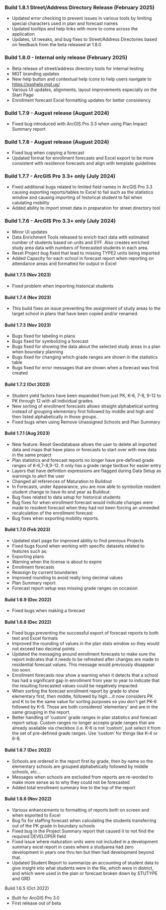 ### Build 1.8.1 Street/Address Directory Release (February 2025)
* Updated error checking to prevent issues in various tools by limiting special characters used in plan and forecast names
* Updated tooltips and help links with more to come across the application
* Updates, UI tweaks, and bug fixes to Street/Address Directories based on feedback from the beta released at 1.8.0
  
### Build 1.8.0 - Internal only release (February 2025)
* Beta release of street/address directory tools for internal testing
* MGT branding updates
* New help button and contextual help icons to help users navigate to https://ssphelp.mgt.us/
* Various UI updates, alignments, layout improvements especially on the Start Page
* Enrollment forecast Excel formatting updates for better consistency

### Build 1.7.9 - August release (August 2024)
* Fixed bug introduced with ArcGIS Pro 3.3 when using Plan Impact Summary report

### Build 1.7.8 - August release (August 2024)
* Fixed bug when copying a forecast
* Updated format for enrollment forecasts and Excel export to be more consistent with residence forecasts and align with template guidelines

### Build 1.7.7 - ArcGIS Pro 3.3+ only (July 2024)
* Fixed additional bugs related to limited field names in ArcGIS Pro 3.3 causing exporting reports/tables to Excel to fail such as the statistics window and causing importing of historical student to fail when calulating mobility
* Added ability to import street data in preparation for street directory tool

### Build 1.7.6 - ArcGIS Pro 3.3+ only (July 2024)
* Minor UI updates
* Data Enrichment Tools released to enrich tract data with estimated number of students based on units and SYF. Also creates enriched study area data with numbers of forecasted students in each area.
* Reset Project bug fixed that lead to missing TYPE2 units being imported
* Added Capacity for each school in forecast report when reporting on attendance areas and formatted for output in Excel

#### Build 1.7.5 (Nov 2023)
* Fixed problem when importing historical students

#### Build 1.7.4 (Nov 2023)
* This build fixes an issue preventing the assignment of study areas to the target school in plans that have been copied and/or renamed.

#### Build 1.7.3 (Nov 2023)
* Bugs fixed for labeling in plans
* Bugs fixed for symbolizing a forecast
* Bugs fixed for showing the data about the selected study areas in a plan when boundary planning
* Bugs fixed for changing which grade ranges are shown in the statistics table
* Bugs fixed for error messages that are shown when a forecast was first created

#### Build 1.7.2 (Oct 2023)
* Student yield factors have been expanded from just PK, K-6, 7-8, 9-12 to PK through 12 with all individual grades.
* New sorting of enrollment forecasts allows straight alphabetical sorting instead of grouping elementary first followed by middle and high and then listed alphabetically in those groups.
* Fixed bugs when using Remove Unassigned Schools and Plan Summary

#### Build 1.7.1 (Aug 2023)
* New feature: Reset Geodatabase allows the user to delete all imported data and maps that have plans or forecasts to start over with new data in the same project
* Plan statistics and forecast reports no longer have pre-defined grade ranges of K-6,7-8,9-12. It only has a grade range textbox for easier entry
* Layers that have definition expressions are flagged during Data Setup as warnings to alert the user
* Changed all references of Maturation to Buildout
* In Forecasts, under Appearance, you are now able to symbolize resident student change to have its end year as Buildout.
* Bug fixes related to data setup for historical students
* Bug fixes for when enrollment forecast would indicate changes were made to resident forecast when they had not been forcing an unneeded recalculation of the enrollment forecast
* Bug fixes when exporting mobility reports.

#### Build 1.7.0 (Feb 2023)
* Updated start page for improved ability to find previous Projects
* Fixed bugs found when working with specific datasets related to features such as:
* Exporting plans
* Warning when the license is about to expire
* Enrollment forecasts
* Reassign by current boundaries
* Improved rounding to avoid really long decimal values
* Plan Summary report
* Forecast report setup was missing grade ranges on occasion

#### Build 1.6.9 (Dec 2022)
* Fixed bugs when making a forecast

#### Build 1.6.8 (Dec 2022)
* Fixed bugs preventing the successful export of forecast reports to both text and Excel formats
* Improved the rounding of values in the plan stats window so they would not exceed two decimal points
* Updated the messaging around enrollment forecasts to make sure the report indicates that it needs to be refreshed after changes are made to residential forecast values. This message would previously disappear too soon. 
* Enrollment forecasts now show a warning when it detects that a school has had a significant gap in enrollment from year to year to indicate that the resulting forecasted values could be negatively impacted.
* When sorting the forecast enrollment report by grade to show elementary first, then middle, followed by high....it now considers PK and K to be the same value for sorting purposes so you don't get PK-6 followed by K-6. Those are both considered 'elementary' and are in the same grouping in the report.
* Better handling of ‘custom’ grade ranges in plan statistics and forecast report setup. Custom ranges no longer accepts grade ranges that are already available via checkbox (i.e. K-6 is not ‘custom’, just select it from the set of pre-defined grade ranges. Use ‘custom’ for things like K-4 or 6-8.

#### Build 1.6.7 (Dec 2022)
* Schools are ordered in the report first by grade, then by name so the elementary schools are grouped alphabetically followed by middle schools, etc…
* Messages when schools are excluded from reports are re-worded to make more sense as to why they could not be forecasted
* Added total enrollment summary line to the top of the report

#### Build 1.6.6 (Nov 2022)
* Various enhancements to formatting of reports both on screen and when exported to Excel
* Bug fix for staffing forecast when calculating the students transferring out of the PK grade in boundary schools
* Fixed bug in the Project Summary report that caused it to not find the required DEVELOPER field
* Fixed issue where maturation units were not included in a development summary excel report in cases where a studyarea had zero development in years one thru ten but then had development beyond that.
* Updated Student Report to summarize an accounting of student data to give insight into what students were in the file, which were in district, and which were used in the plan or forecast broken down by STUTYPE and GRD

Build 1.6.5 (Oct 2022)
* Built for ArcGIS Pro 3.0
* First release out of beta
